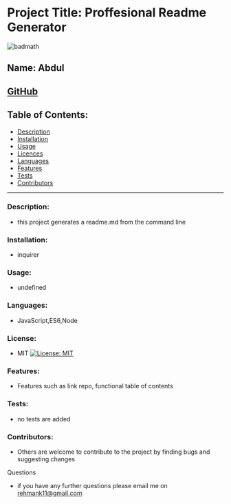 

# Project Title: Proffesional Readme Generator
![badmath](https://img.shields.io/github/languages/top/nielsenjared/badmath)

## Name: Abdul

## [GitHub](https://github.com/absk786)

## Table of Contents:
* [Description](https://github.com/absk786/assignment7/blob/main/README.md#Description)
* [Installation](https://github.com/absk786/assignment7/blob/main/README.md#Installation)
* [Usage](https://github.com/absk786/assignment7/blob/main/README.md#Usage)
* [Licences](https://github.com/absk786/assignment7/blob/main/README.md#License)
* [Languages](https://github.com/absk786/assignment7/blob/main/README.md#Languages)
* [Features](https://github.com/absk786/assignment7/blob/main/README.md#Features)
* [Tests](https://github.com/absk786/assignment7/blob/main/README.md#Tests)
* [Contributors](https://github.com/absk786/assignment7/blob/main/README.md#Contributors)

-------------------------------------------------------------------------------------
### Description: 
* this project generates a readme.md from the command line

### Installation: 
* inquirer 
 
### Usage: 
* undefined

### Languages: 
* JavaScript,ES6,Node

### License:
* MIT [![License: MIT](https://img.shields.io/badge/License-MIT-yellow.svg)](https://opensource.org/licenses/MIT)

### Features: 
* Features such as link repo, functional table of contents 

### Tests: 
* no tests are added

### Contributors: 
* Others are welcome to contribute to the project by finding bugs and suggesting changes

Questions
* if you have any further questions please email me on rehmank11@gmail.com
